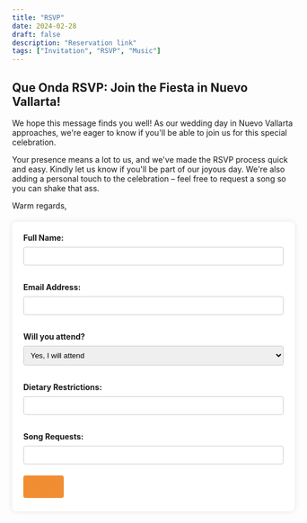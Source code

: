 ```yaml
---
title: "RSVP"
date: 2024-02-28
draft: false
description: "Reservation link"
tags: ["Invitation", "RSVP", "Music"]
---
```


## Que Onda RSVP: Join the Fiesta in Nuevo Vallarta!

We hope this message finds you well! As our wedding day in Nuevo Vallarta approaches, we're eager to know if you'll be able to join us for this special celebration.

Your presence means a lot to us, and we've made the RSVP process quick and easy. Kindly let us know if you'll be part of our joyous day. We're also adding a personal touch to the celebration – feel free to request a song so you can shake that ass.

Warm regards,

  <form action="https://getform.io/f/nbvkglya" method="POST">
  <label for="name">Full Name:</label>
  <input type="text" name="name" required>

  <label for="email">Email Address:</label>
  <input type="email" name="email" required>

  <label for="attendance">Will you attend?</label>
  <select name="attendance" required>
    <option value="yes">Yes, I will attend</option>
    <option value="no">No, I am unable to attend</option>
    <option value="maybe">Maybe, I'm not sure yet</option>
  </select>

  <label for="meal">Dietary Restrictions:</label>
  <input type="text" name="Restrictions">

  <label for="songRequests">Song Requests:</label>
  <input type="text" name="songRequests">

  <buttonRSVP type="submit">RSVP</button>

</form>

<style>
  form {
    max-width: 600px;
    margin: 20px auto;
    background-color: #ffffff;
    padding: 20px;
    border-radius: 8px;
    box-shadow: 0 0 10px rgba(0, 0, 0, 0.1);
  }

  label {
    display: block;
    margin-bottom: 8px;
    font-weight: bold;
  }

  input,
  select,
  textarea {
    width: 100%;
    padding: 8px;
    margin-bottom: 16px;
    box-sizing: border-box;
    border: 1px solid #ccc;
    border-radius: 4px;
  }

  textarea {
    height: 100px;
  }

  buttonRSVP {
    background-color: #F18D32;
    color: #F18D32;
    padding: 10px 15px;
    border: none;
    border-radius: 4px;
    cursor: pointer;
    font-size: 16px;
  }

  buttonRSVP:hover {
    background-color: #F18D32;
    color: #ffffff;
  }
</style>
